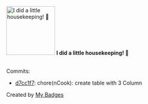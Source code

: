 <img src="https://my-badges.github.io/my-badges/chore-commit.png" alt="I did a little housekeeping! 🧹" title="I did a little housekeeping! 🧹" width="128">
<strong>I did a little housekeeping! 🧹</strong>
<br><br>

Commits:

- <a href="https://github.com/Neptunium931/nCook/commit/d7cc1f74a797bdbdd2780b6a8b64a3a12131005a">d7cc1f7</a>: chore(nCook): create table with 3 Column


Created by <a href="https://github.com/my-badges/my-badges">My Badges</a>